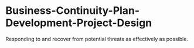 # Business-Continuity-Plan-Development-Project-Design
Responding to and recover from potential threats as effectively as possible.
